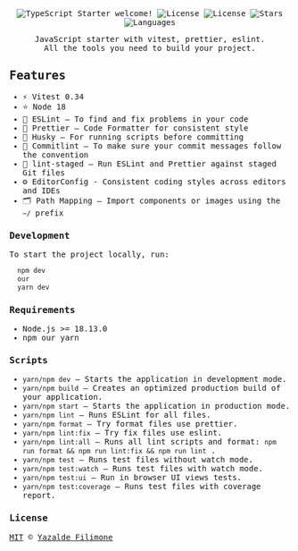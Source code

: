 <samp>
 <p align="center">
  <img src="https://img.shields.io/static/v1?label=JavaScript Starter&message=Welcome&color=FFFFFF&labelColor=110C2F" alt="TypeScript Starter welcome!" />
  <img alt="License" src="https://img.shields.io/static/v1?label=version&message=1.0&color=FFFFFF&labelColor=110C2F">
  <img alt="License" src="https://img.shields.io/static/v1?label=license&message=MIT&color=FFFFFF&labelColor=110C2F">
  <img alt="Stars" src="https://img.shields.io/github/stars/yazaldefilimonepinto/javascript-starter?color=FFFFFF&labelColor=110C2F">
  <img alt="Languages" src="https://img.shields.io/github/languages/count/yazaldefilimonepinto/javascript-starter?color=FFFFFF&labelColor=110C2F">
</p>
<p align="center" >
JavaScript starter with vitest, prettier, eslint. <br>
All the tools you need to build your project.
<P/>

## Features

- ⚡️ Vitest 0.34
- ⭐ Node 18
- 📏 ESLint — To find and fix problems in your code
- 💖 Prettier — Code Formatter for consistent style
- 🐶 Husky — For running scripts before committing
- 🚓 Commitlint — To make sure your commit messages follow the convention
- 🚫 lint-staged — Run ESLint and Prettier against staged Git files
- ⚙️ EditorConfig - Consistent coding styles across editors and IDEs
- 🗂 Path Mapping — Import components or images using the `~/` prefix

### Development

To start the project locally, run:

```bash
  npm dev
  our
  yarn dev
```

### Requirements

- Node.js >= 18.13.0
- npm our yarn

### Scripts

- `yarn/npm dev` — Starts the application in development mode.
- `yarn/npm build` — Creates an optimized production build of your application.
- `yarn/npm start` — Starts the application in production mode.
- `yarn/npm lint` — Runs ESLint for all files.
- `yarn/npm format` — Try format files use prettier.
- `yarn/npm lint:fix` — Try fix files use eslint.
- `yarn/npm lint:all` — Runs all lint scripts and format: `npm run format && npm run lint:fix && npm run lint` .
- `yarn/npm test` — Runs test files without watch mode.
- `yarn/npm test:watch` — Runs test files with watch mode.
- `yarn/npm test:ui` — Run in browser UI views tests.
- `yarn/npm test:coverage` — Runs test files with coverage report.

<a id="license"></a>

### License

[MIT](https://github.com/yazaldefilimonepinto/javascript-starter/blob/main/LICENSE) © [Yazalde Filimone](https://www.linkedin.com/in/yazalde-filimone/)
